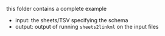 this folder contains a complete example

 * input: the sheets/TSV specifying the schema
 * output: output of running `sheets2linkml` on the input files
